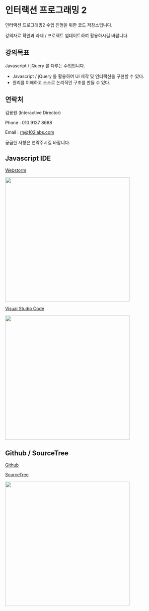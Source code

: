 # 인터랙션 프로그래밍 2

인터랙션 프로그래밍2 수업 진행을 위한 코드 저장소입니다.

강의자료 확인과 과제 / 프로젝트 업데이트하여 활용하시길 바랍니다.

## 강의목표

Javascript / jQuery 를 다루는 수업입니다.

- Javascript / jQuery 를 활용하여 UI 제작 및 인터랙션을 구현할 수 있다.
- 원리를 이해하고 스스로 논리적인 구조를 만들 수 있다.

## 연락처

김용원 (Interactive Director)

Phone : 010 9137 8688

Email : [rh@102labs.com](mailto:rh@102labs.com)

궁금한 사항은 연락주시길 바랍니다.


## Javascript IDE

[Webstorm](https://www.jetbrains.com/webstorm/)

<img src="https://www.jetbrains.com/webstorm/img/screenshots/webstorm-main.png" width="400">

[Visual Studio Code](https://code.visualstudio.com)

<img src="https://code.visualstudio.com/home/home-screenshot-mac-lg-2x.png" width="400">


## Github / SourceTree

[Github](https://github.com/ryonghwon/DMD2017-2-Interaction-Programming-2)

[SourceTree](https://www.sourcetreeapp.com)

<img src="https://www.sourcetreeapp.com/dam/jcr:580c367b-c240-453d-aa18-c7ced44324f9/hero-mac-screenshot.png" width="400">